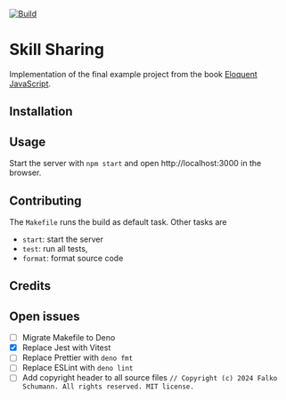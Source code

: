 [![Build](https://github.com/falkoschumann/skill-sharing-javascript/actions/workflows/build.yml/badge.svg)](https://github.com/falkoschumann/skill-sharing-javascript/actions/workflows/build.yml)

# Skill Sharing

Implementation of the final example project from the book
[Eloquent JavaScript](https://eloquentjavascript.net).

## Installation

## Usage

Start the server with `npm start` and open http://localhost:3000 in the browser.

## Contributing

The `Makefile` runs the build as default task. Other tasks are

-   `start`: start the server
-   `test`: run all tests,
-   `format`: format source code

## Credits

## Open issues

-   [ ] Migrate Makefile to Deno
-   [x] Replace Jest with Vitest
-   [ ] Replace Prettier with `deno fmt`
-   [ ] Replace ESLint with `deno lint`
-   [ ] Add copyright header to all source files
        `// Copyright (c) 2024 Falko Schumann. All rights reserved. MIT license.`
